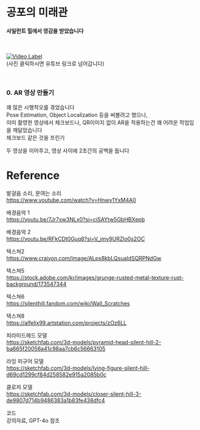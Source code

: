 # 공포의 미래관

#### 사일런트 힐에서 영감을 받았습니다

<br>


[![Video Label](http://img.youtube.com/vi/7q0SYiYfO0U/0.jpg)](https://youtu.be/7q0SYiYfO0U)
<br> (사진 클릭하시면 유튜브 링크로 넘어갑니다)

<br>

### 0. AR 영상 만들기

꽤 많은 시행착오를 겪었습니다
<br>
Pose Estimation, Object Localization 등을 써볼려고 했으나,
<br>
이미 촬영한 영상에서 체크보드나, QR이미지 없이 AR을 적용하는건 꽤 어려운 작업임을 깨달았습니다
<br>
체크보드 같은 것을 프린기

두 영상을 이어주고, 영상 사이에 2초간의 공백을 둡니다


# Reference

발걸음 소리, 문여는 소리 <br>
https://www.youtube.com/watch?v=Hnwv1YxM4A0

배경음악 1 <br>
https://youtu.be/7Jr7xw3NLx0?si=ciSAYtw5GbHBXepb

배경음악 2 <br>
https://youtu.be/RFkCDt0Guq8?si=V_imv9URZlo0s2OC

텍스쳐2 <br>
https://www.craiyon.com/image/ALps8kbLQsuaIdSQRPNdGw

텍스쳐5 <br>
https://stock.adobe.com/kr/images/grunge-rusted-metal-texture-rust-background/173547344

텍스쳐6 <br>
https://silenthill.fandom.com/wiki/Wall_Scratches

텍스쳐8 <br>
https://alfelix99.artstation.com/projects/zOz6LL


피라미드헤드 모델 <br>
https://sketchfab.com/3d-models/pyramid-head-silent-hill-2-ba665f20056a41c98aa7cb6c56663105

라잉 피규어 모델 <br>
https://sketchfab.com/3d-models/lying-figure-silent-hill-d69cd1299cf84d258582e915a2085b0c

클로저 모델 <br>
https://sketchfab.com/3d-models/closer-silent-hill-3-de9807d714b9486383a1b83fe438dfc4


코드 <br>
강의자료, GPT-4o 참조
